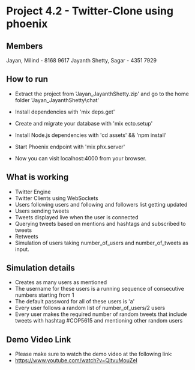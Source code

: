 # Project 4.2 - Twitter-Clone using phoenix

## Members
Jayan, Milind - 8168 9617
Jayanth Shetty, Sagar - 4351 7929

## How to run
- Extract the project from 'Jayan_JayanthShetty.zip' and go to the home folder 'Jayan_JayanthShetty\chat'
- Install dependencies with 'mix deps.get'
- Create and migrate your database with 'mix ecto.setup'
- Install Node.js dependencies with 'cd assets' && 'npm install'
- Start Phoenix endpoint with 'mix phx.server'

- Now you can visit localhost:4000 from your browser.

## What is working
- Twitter Engine
- Twitter Clients using WebSockets
- Users following users and following and followers list getting updated
- Users sending tweets
- Tweets displayed live when the user is connected
- Querying tweets based on mentions and hashtags and subscribed to tweets
- Retweets
- Simulation of users taking number_of_users and number_of_tweets as input.

## Simulation details
- Creates as many users as mentioned
- The username for these users is a running sequence of consecutive numbers starting from 1
- The default password for all of these users is 'a'
- Every user follows a random list of number_of_users/2 users
- Every user makes the required number of random tweets that include tweets with hashtag #COP5615 and mentioning other random users

## Demo Video Link
- Please make sure to watch the demo video at the following link:
- https://www.youtube.com/watch?v=QjtvuMouZeI
